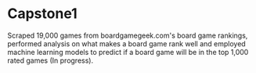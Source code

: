 # Capstone1
Scraped 19,000 games from boardgamegeek.com's board game rankings, performed analysis on what makes a board game rank well and employed machine learning models to predict if a board game will be in the top 1,000 rated games (In progress).

